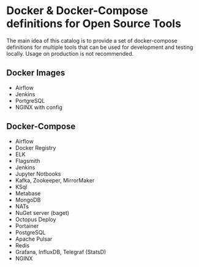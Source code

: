 # Docker & Docker-Compose definitions for Open Source Tools

The main idea of this catalog is to provide a set of docker-compose definitions for multiple tools that can be used for development and testing locally. Usage on production is not recommended.

## Docker Images

- Airflow
- Jenkins
- PortgreSQL
- NGINX with config

## Docker-Compose

- Airflow
- Docker Registry
- ELK
- Flagsmith
- Jenkins
- Jupyter Notbooks
- Kafka, Zookeeper, MirrorMaker
- KSql
- Metabase
- MongoDB
- NATs
- NuGet server (baget)
- Octopus Deploy
- Portainer
- PostgreSQL
- Apache Pulsar
- Redis
- Grafana, InfluxDB, Telegraf (StatsD)
- NGINX
